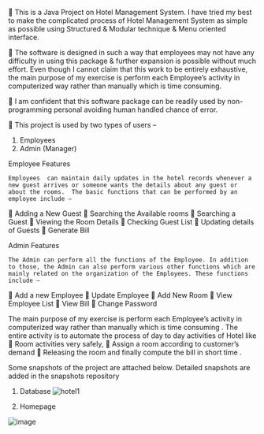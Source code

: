	This is a Java Project on Hotel Management System. I have tried my best to make the complicated process of Hotel Management System as simple as possible using Structured & Modular technique & Menu oriented interface. 

	The software is designed in such a way that employees may not have any difficulty in using this package & further expansion is possible without much effort. Even though I cannot claim that this work to be entirely exhaustive, the main purpose of my exercise is perform each Employee’s activity in computerized way rather than manually which is time consuming.

	I am confident that this software package can be readily used by non-programming personal avoiding human handled chance of error.

	This project is used by two types of users –
 1. Employees
 2. Admin (Manager)
 
 
 Employee Features
 
 	Employees  can maintain daily updates in the hotel records whenever a new guest arrives or someone wants the details about any guest or about the rooms.  The basic functions that can be performed by an employee include – 
	Adding a New Guest
	Searching the Available rooms
	Searching  a Guest
	Viewing the Room Details
	Checking Guest List
	Updating details of Guests
	Generate Bill


Admin Features

	The Admin can perform all the functions of the Employee. In addition to those, the Admin can also perform various other functions which are mainly related on the organization of the Employees. These functions include – 
	Add a new Employee
	Update Employee
	Add New Room
	View Employee List
	View Bill
	Change Password

The main purpose of my exercise is perform each Employee’s activity in  computerized way rather than manually which is time consuming .
The entire activity is to automate the process of day to day activities of  Hotel like
	Room activities very safely,
	Assign a room according to customer’s demand
	Releasing the room and finally compute the bill in short time .


Some snapshots of the project are attached below. Detailed snapshots are added in the snapshots repository

1. Database
![hotel1](https://user-images.githubusercontent.com/24854066/127773544-5ed611d4-1026-48ac-9ef8-1de162009b76.jpg)

2. Homepage

![image](https://user-images.githubusercontent.com/24854066/127773587-0ca575f1-758d-4d8e-bdb9-9cbf8b6c5da0.png)
